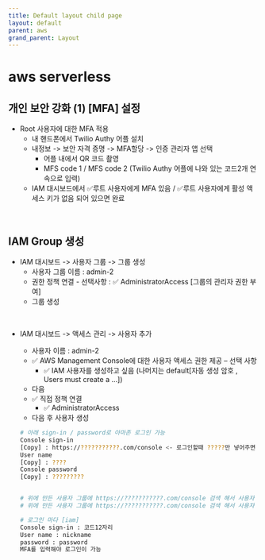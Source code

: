 ```yaml
---
title: Default layout child page
layout: default
parent: aws
grand_parent: Layout
---
```


# aws serverless

## 개인 보안 강화 (1) [MFA] 설정

- Root 사용자에 대한 MFA 적용
  - 내 핸드폰에서 Twilio Authy 어플 설치
  - 내정보 -> 보안 자격 증명 -> MFA할당 -> 인증 관리자 앱 선택
    - 어플 내에서 QR 코드 촬영
    - MFS code 1 / MFS code 2 (Twilio Authy 어플에 나와 있는 코드2개 연속으로 입력)
  - IAM 대시보드에서 ✅루트 사용자에게 MFA 있음 / ✅루트 사용자에게 활성 액세스 키가 없음 되어 있으면 완료

<br />

## IAM Group 생성

- IAM 대시보드 -> 사용자 그룹 -> 그룹 생성
  - 사용자 그룹 이름 : admin-2
  - 권한 정책 연결 - 선택사항 : ✅ AdministratorAccess [그룹의 관리자 권한 부여]
  - 그룹 생성

<br />

- IAM 대시보드 -> 액세스 관리 -> 사용자 추가

  - 사용자 이름 : admin-2
  - ✅ AWS Management Console에 대한 사용자 액세스 권한 제공 – 선택 사항
    - ✅ IAM 사용자를 생성하고 싶음 (나머지는 default[자동 생성 암호 , Users must create a ...])
  - 다음
  - ✅ 직접 정책 연결
    - ✅ AdministratorAccess
  - 다음 후 사용자 생성

  ```bash
  # 아래 sign-in / password로 아마존 로그인 가능
  Console sign-in
  [Copy] : https://???????????.com/console <- 로그인할때 ?????만 넣어주면 됨
  User name
  [Copy] : ????
  Console password
  [Copy] : ?????????


  # 위에 만든 사용자 그룹에 https://???????????.com/console 검색 해서 사용자 추가
  # 위에 만든 사용자 그룹에 https://???????????.com/console 검색 해서 사용자 추가

  # 로그인 마다 [iam]
  Console sign-in : 코드12자리
  User name : nickname
  password : password
  MFA를 입력해야 로그인이 가능
  ```
